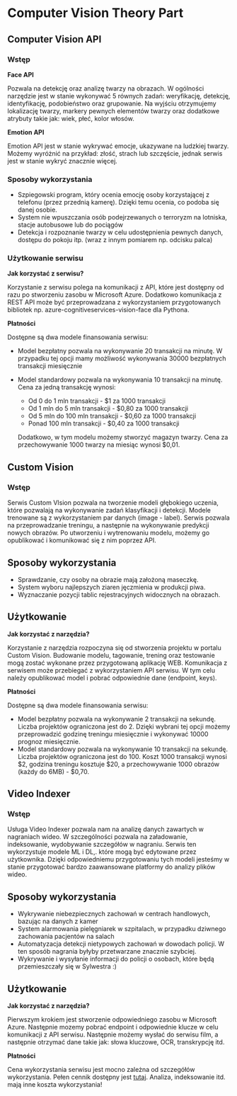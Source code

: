 # Computer Vision Theory Part

## Computer Vision API

### Wstęp

**Face API**

Pozwala na detekcję oraz analizę twarzy na obrazach. W ogólności narzędzie jest w stanie wykonywać 5 równych zadań: weryfikację, detekcję, identyfikację, podobieństwo oraz grupowanie. Na wyjściu otrzymujemy lokalizację twarzy, markery pewnych elementów twarzy oraz dodatkowe atrybuty takie jak: wiek, płeć, kolor włosów.

**Emotion API**

Emotion API jest w stanie wykrywać emocje, ukazywane na ludzkiej twarzy. Możemy wyróżnić na przykład: złość, strach lub szczęście, jednak serwis jest w stanie wykryć znacznie więcej.

### Sposoby wykorzystania

- Szpiegowski program, który ocenia emocję osoby korzystającej z telefonu (przez przednią kamerę). Dzięki temu ocenia, co podoba się danej osobie.
- System nie wpuszczania osób podejrzewanych o terroryzm na lotniska, stacje autobusowe lub do pociągów
- Detekcja i rozpoznanie twarzy w celu udostępnienia pewnych danych, dostępu do pokoju itp. (wraz z innym pomiarem np. odcisku palca)

### Użytkowanie serwisu

**Jak korzystać z serwisu?**

Korzystanie z serwisu polega na komunikacji z API, które jest dostępny od razu po stworzeniu zasobu w Microsoft Azure. Dodatkowo komunikacja z REST API może być przeprowadzana z wykorzystaniem przygotowanych bibliotek np. azure-cognitiveservices-vision-face dla Pythona.

**Płatności**

Dostępne są dwa modele finansowania serwisu:

- Model bezpłatny pozwala na wykonywanie 20 transakcji na minutę. W przypadku tej opcji mamy możliwość wykonywania 30000 bezpłatnych transakcji miesięcznie

- Model standardowy pozwala na wykonywania 10 transakcji na minutę. Cena za jedną transakcję wynosi:

  - Od 0 do 1 mln transakcji - $1 za 1000 transakcji
  - Od 1 mln do 5 mln transakcji - $0,80 za 1000 transakcji
  - Od 5 mln do 100 mln transakcji - $0,60 za 1000 transakcji
  - Ponad 100 mln transakcji - $0,40 za 1000 transakcji

  Dodatkowo, w tym modelu możemy stworzyć magazyn twarzy. Cena za przechowywanie 1000 twarzy na miesiąc wynosi $0,01.

## Custom Vision

### Wstęp

Serwis Custom VIsion  pozwala na tworzenie modeli głębokiego uczenia, które pozwalają na wykonywanie zadań klasyfikacji i detekcji. Modele trenowane są z wykorzystaniem par danych (image - label). Serwis pozwala na przeprowadzanie treningu, a następnie na wykonywanie predykcji nowych obrazów. Po utworzeniu i wytrenowaniu modelu, możemy go opublikować i komunikować się z nim poprzez API. 

## Sposoby wykorzystania

- Sprawdzanie, czy osoby na obrazie mają założoną maseczkę.
- System wyboru najlepszych ziaren jęczmienia w produkcji piwa.
- Wyznaczanie pozycji tablic rejestracyjnych widocznych na obrazach.

## Użytkowanie

**Jak korzystać z narzędzia?**

Korzystanie z narzędzia rozpoczyna się od stworzenia projektu w portalu Custom Vision. Budowanie modelu, tagowanie, trening oraz testowanie mogą zostać wykonane przez przygotowaną aplikację WEB. Komunikacja z serwisem może przebiegać z wykorzystaniem API serwisu. W tym celu należy opublikować model i pobrać odpowiednie dane (endpoint, keys).

**Płatności**

Dostępne są dwa modele finansowania serwisu:

- Model bezpłatny pozwala na wykonywanie 2 transakcji na sekundę. Liczba projektów ograniczona jest do 2. Dzięki wybrani tej opcji możemy przeprowadzić godzinę treningu miesięcznie i  wykonywać 10000 prognoz miesięcznie.
- Model standardowy pozwala na wykonywanie 10 transakcji na sekundę. Liczba projektów ograniczona jest do 100. Koszt 1000 transakcji wynosi $2, godzina treningu kosztuje $20, a przechowywanie 1000 obrazów (każdy do 6MB) - $0,70.

## Video Indexer

### Wstęp

Usługa Video Indexer pozwala nam na analizę danych zawartych w nagraniach wideo. W szczególności pozwala na załadowanie, indeksowanie, wydobywanie szczegółów w nagraniu. Serwis ten wykorzystuje modele ML i DL,. które mogą być edytowane przez użytkownika. Dzięki odpowiedniemu przygotowaniu tych modeli jesteśmy w stanie przygotować bardzo zaawansowane platformy do analizy plików wideo.

## Sposoby wykorzystania

- Wykrywanie niebezpiecznych zachowań w centrach handlowych, bazując na danych z kamer
- System alarmowania pielęgniarek w szpitalach, w przypadku dziwnego zachowania pacjentów na salach
- Automatyzacja detekcji nietypowych zachowań w dowodach policji. W ten sposób nagrania byłyby przetwarzane znacznie szybciej.
- Wykrywanie i wysyłanie informacji do policji o osobach, które będą przemieszczały się w Sylwestra :)

## Użytkowanie

**Jak korzystać z narzędzia?**

Pierwszym krokiem jest stworzenie odpowiedniego zasobu w Microsoft Azure. Następnie mozemy pobrać endpoint i odpowiednie klucze w celu komunikacji z API serwisu. Następnie możemy wysłać do serwisu film, a następnie otrzymać dane takie jak: słowa kluczowe, OCR, transkrypcję itd.

**Płatności**

Cena wykorzystania serwisu jest mocno zależna od szczegółów wykorzystania. Pełen cennik dostępny jest [tutaj](https://azure.microsoft.com/en-us/pricing/details/cognitive-services/video-indexer/). Analiza, indeksowanie itd. mają inne koszta wykorzystania! 



